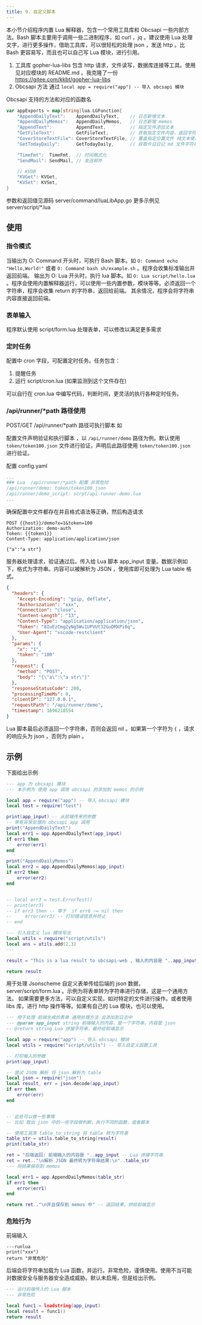 ```yaml
---
title: 9. 自定义脚本
---
```


本小节介绍程序内置 Lua 解释器，包含一个常用工具库和 Obcsapi 一些内部方法。Bash 脚本主要用于调用一些二进制程序，如 curl ，jq 。建议使用 Lua 处理文字，进行更多操作，借助工具库，可以很轻松的处理 json ，发送 http 。比 Bash 更容易写，而且也可以自己写 Lua 模块，进行引用。

1. 工具库 gopher-lua-libs 包含 http 请求，文件读写，数据库连接等工具。使用见对应模块的 README.md 。我克隆了一份 https://gitee.com/kkbt/gopher-lua-libs
2. Obcsapi 方法 通过 `local app = require("app") -- 导入 obcsapi 模块`

Obcsapi 支持的方法和对应的函数名

```go
var appExports = map[string]lua.LGFunction{
	"AppendDailyText":    AppendDailyText,    // 日志新增文本
	"AppendDailyMemos":   AppendDailyMemos,   // 日志新增 memos
	"AppendText":         AppendText,         // 指定文件添加文本
	"GetFileText":        GetFileText,        // 获取指定文件内容，返回字符串
	"CoverStoreTextFile": CoverStoreTextFile, // 覆盖指定位置文件 纯文本使用
	"GetTodayDaily":      GetTodayDaily,      // 获取今日日记 md 文件字符串 // 每天凌晨 00:00 - 03:59  判断为 today daily 为 昨天的日志

	"TimeFmt":  TimeFmt,  // 时间格式化
	"SendMail": SendMail, // 发送邮件

	// KVDB
	"KVGet": KVGet,
	"KVSet": KVSet,
}
```

参数和返回值见源码 server/command/luaLibApp.go 
更多示例见 server/script/*.lua

## 使用

### 指令模式

当输出为 O: Command 开头时，可执行 Bash 脚本。如 `O: Command echo "Hello,World!"` 或者 `O: Command bash sh/example.sh` 。程序会收集标准输出并返回前端。
输出为 O: Lua 开头时，执行 lua 脚本。如 `O: Lua script/hello.lua` 。程序会使用内置解释器运行，可以使用一些内置参数，模块等等。必须返回一个字符串，程序会收集 return 的字符串，返回给前端。
其余情况，程序会将字符串内容直接返回前端。

### 表单输入

程序默认使用 script/form.lua 处理表单，可以修改以满足更多需求

### 定时任务

配置中 cron 字段，可配置定时任务。任务包含：
1. 提醒任务
2. 运行 script/cron.lua (如果监测到这个文件存在)

可以自行在 cron.lua 中编写代码，判断时间，更灵活的执行各种定时任务。

### /api/runner/*path 路径使用

POST/GET /api/runner/*path 路径可执行脚本 如 

配置文件声明验证和执行脚本 ，以 `/api/runner/demo` 路径为例。默认使用 `token/token100.json` 文件进行验证，声明后此路径使用 `token/token100.json` 进行验证。

配置 config.yaml
```yaml
...
### Lua  /api/runner/*path 配置 非常危险
/api/runner/demo: token/token100.json
/api/runner/demo_script: scrpt/api-runner-demo.lua
...
```
确保配置中文件都存在并且格式语法等正确，然后构造请求
```http
POST {{host}}/demo?x=1&token=100
Authorization: demo-auth
Token: {{token1}}
Content-Type: application/application/json

{"a":"a str"}
```

服务器处理请求，验证通过后。传入给 Lua 脚本 app_input 变量。数据示例如下，格式为字符串。内容可以被解析为 JSON ，使用库即可处理为 Lua table 格式。

```json
{
  "headers": {
    "Accept-Encoding": "gzip, deflate",
    "Authorization": "xxx",
    "Connection": "close",
    "Content-Length": "13",
    "Content-Type": "application/application/json",
    "Token": "8IuEzCmgZyNg5Wu1UPVUt32GuDMXPi0q",
    "User-Agent": "vscode-restclient"
  },
  "params": {
    "x": "1",
    "token": "100"
  },
  "request": {
    "method": "POST",
    "body": "{\"a\":\"a str\"}"
  },
  "responseStatusCode": 200,
  "processingTimeMs": 0,
  "clientIP": "127.0.0.1",
  "requestPath": "/api/runner/demo",
  "timestamp": 1696218554
}
```

Lua 脚本最后必须返回一个字符串，否则会返回 nil 。如果第一个字符为 `{` ，请求的响应头为 json ，否则为 plain 。

## 示例

下面给出示例

```lua
--- app 为 obcsapi 模块
--- 本示例为 使用 app 调用 obcsapi 的添加到 memos 的示例

local app = require("app") -- 导入 obcsapi 模块
local test = require("test")

print(app_input) -- 从前端传来的参数
-- 带有异常处理的 obcsapi app 调用
print("AppendDailyText")
local err1 = app.AppendDailyText(app_input)
if err1 then
    error(err1)
end

print("AppendDailyMemos")
local err2 = app.AppendDailyMemos(app_input)
if err2 then
    error(err2)
end


-- local err3 = test.ErrorTest()
-- print(err3)
-- if err3 then -- 等于  if err6 ~= nil then
--     error(err3) -- 打印错误信息并终止
-- end

--- 引入自定义 lua 模块写法
local utils = require("script/utils")
local ans = utils.add(2,3)
---

result = "This is a lua result to obcsapi-web , 输入的内容是 "..app_input -- Lua 拼接字符串

return result
```

用于处理 Jsonscheme 自定义表单传给后端的 json 数据， server/script/form.lua 。示例为将表单转为字符串进行存储，这是一个通用方法。
如果需要更多方法，可以自定义实现，如对特定的文件进行操作。或者使用 libs 库，进行 http 操作等等。如果有自己的 Lua 模块，也可以使用。

```lua
--- 用于处理 前端生成的表单 通用处理方法 会添加到日志中
--- @param app_input string 前端输入的内容，是一个字符串，内容是 json
-- @return string Lua 拼接字符串，最终给前端显示

local app = require("app") -- 导入 obcsapi 模块
local utils = require("script/utils") -- 导入自定义函数工具

-- 打印输入的参数
print(app_input)

-- 尝试 JSON 解析 将 json 解析为 table
local json = require("json")
local result, err = json.decode(app_input)
if err then
    error(err)
end


-- 此处可以做一些事情 
-- 比如 取出 json 中的一些字段做判断，执行不同的函数，或者脚本

-- 使用工具库 table_to_string 将 table 转为字符串
table_str = utils.table_to_string(result)
print(table_str)

ret = "后端返回: 前端输入的内容是 "..app_input -- Lua 拼接字符串
ret = ret.."\n解析 JSON 最终转为字符串结果:\n"..table_str
--- 将结果保存到 memos

local err1 = app.AppendDailyMemos(table_str)
if err1 then
    error(err1)
end

return ret.."\n并且保存到 memos 中" -- 返回结果，供给前端显示
```


### 危险行为

前端输入 

```
---runlua
print("xxx")
return "非常危险"
```

后端会将字符串加载为 Lua 函数，并运行。非常危险，谨慎使用。使用不当可能对数据安全与服务器安全造成威胁。默认未启用，但是给出示例。

```lua
--- 运行前端传入的 Lua 脚本
--- 非常危险 

local func1 = loadstring(app_input)
local result = func1()
return result
```



